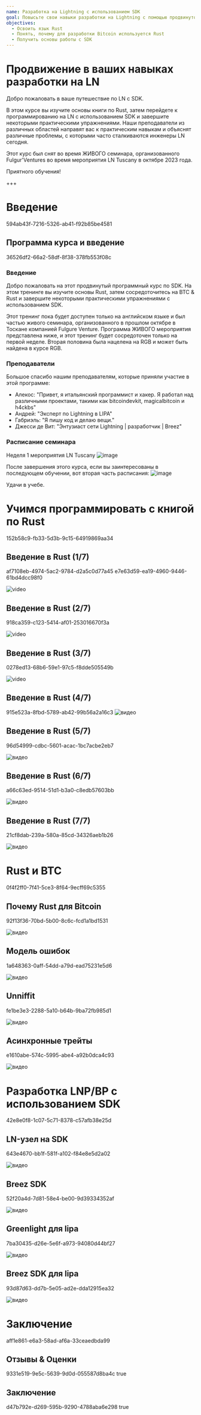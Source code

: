 ```yaml
---
name: Разработка на Lightning с использованием SDK
goal: Повысьте свои навыки разработки на Lightning с помощью продвинутого обучения на Rust и SDK.
objectives:
  - Освоить язык Rust
  - Понять, почему для разработки Bitcoin используется Rust
  - Получить основы работы с SDK
---
```


# Продвижение в ваших навыках разработки на LN

Добро пожаловать в ваше путешествие по LN с SDK.

В этом курсе вы изучите основы книги по Rust, затем перейдете к программированию на LN с использованием SDK и завершите некоторыми практическими упражнениями. Наши преподаватели из различных областей направят вас к практическим навыкам и объяснят различные проблемы, с которыми часто сталкиваются инженеры LN сегодня.

Этот курс был снят во время ЖИВОГО семинара, организованного Fulgur'Ventures во время мероприятия LN Tuscany в октябре 2023 года.

Приятного обучения!

+++

# Введение
<partId>594ab43f-7216-5326-ab41-f92b85be4581</partId>

## Программа курса и введение
<chapterId>36526df2-66a2-58df-8f38-378fb553f08c</chapterId>

### Введение

Добро пожаловать на этот продвинутый программный курс по SDK. На этом тренинге вы изучите основы Rust, затем сосредоточитесь на BTC & Rust и завершите некоторыми практическими упражнениями с использованием SDK.

Этот тренинг пока будет доступен только на английском языке и был частью живого семинара, организованного в прошлом октябре в Тоскане компанией Fulgure Venture. Программа ЖИВОГО мероприятия представлена ниже, и этот тренинг будет сосредоточен только на первой неделе. Вторая половина была нацелена на RGB и может быть найдена в курсе RGB.

### Преподаватели

Большое спасибо нашим преподавателям, которые приняли участие в этой программе:

- Алекос: "Привет, я итальянский программист и хакер. Я работал над различными проектами, такими как bitcoindevkit, magicalbitcoin и h4ckbs"
- Андрей: "Эксперт по Lightning в LIPA"
- Габриэль: "Я пишу код и делаю вещи."
- Джесси де Вит: "Энтузиаст сети Lightning | разработчик | Breez"

### Расписание семинара

Неделя 1 мероприятия LN Tuscany
![image](assets/1.webp)

После завершения этого курса, если вы заинтересованы в последующем обучении, вот вторая часть расписания:
![image](assets/2.webp)

Удачи в учебе.

# Учимся программировать с книгой по Rust
<partId>152b58c9-fb33-5d3b-9c15-64919869aa34</partId>

## Введение в Rust (1/7)
<chapterId>af7108eb-4974-5ac2-9784-d2a5c0d77a45</chapterId>
<professorId>e7e63d59-ea19-4960-9446-61bd4dcc98f0</professorId>

![video](https://www.youtube.com/watch?v=aZYhDXE_Gas)

## Введение в Rust (2/7)
<chapterId>918ca359-c123-5414-af01-253016670f3a</chapterId>

![video](https://youtu.be/Xm8eCv4LQPc)

## Введение в Rust (3/7)
<chapterId>0278ed13-68b6-59e1-97c5-f8dde505549b</chapterId>

![video](https://youtu.be/R8NeHvHT0uc)

## Введение в Rust (4/7)
<chapterId>915e523a-8fbd-5789-ab42-99b56a2a16c3</chapterId>
![видео](https://youtu.be/et8pKvYiO4c)

## Введение в Rust (5/7)
<chapterId>96d54999-cdbc-5601-acac-1bc7acbe2eb7</chapterId>

![видео](https://youtu.be/PxQkVmxOc40)

## Введение в Rust (6/7)
<chapterId>a66c63ed-9514-51d1-b3a0-c8edb57603bb</chapterId>

![видео](https://youtu.be/3C6hl9BW-Ho)

## Введение в Rust (7/7)
<chapterId>21cf8dab-239a-580a-85cd-34326aeb1b26</chapterId>

![видео](https://youtu.be/SBDcb_AauHM)

# Rust и BTC 
<partId>0f4f2ff0-7f41-5ce3-8f64-9ecff69c5355</partId>

## Почему Rust для Bitcoin
<chapterId>92f13f36-70bd-5b00-8c6c-fcd1a1bd1531</chapterId>

![видео](https://youtu.be/veLj2w6ulpc)

## Модель ошибок
<chapterId>1a648363-0aff-54dd-a79d-ead75231e5d6</chapterId>

![видео](https://youtu.be/X3VKhLtKTRU)

## Unniffit
<chapterId>fe1be3e3-2288-5a10-b64b-9ba72fb985d1</chapterId>

![видео](https://youtu.be/zro9GQpJrH0)

## Асинхронные трейты
<chapterId>e1610abe-574c-5995-abe4-a92b0dca4c93</chapterId>

![видео](https://youtu.be/cz66eTfk0lw)

# Разработка LNP/BP с использованием SDK
<partId>42e8e0f8-1c07-5c71-8378-c57afb38e25d</partId>

## LN-узел на SDK
<chapterId>643e4670-bb1f-581f-a102-f84e8e5d2a02</chapterId>

![видео](https://youtu.be/aEzpxuhLdeo)

## Breez SDK
<chapterId>52f20a4d-7d81-58e4-be00-9d39334352af</chapterId>

![видео](https://youtu.be/M3ad9BE6ovo)

## Greenlight для lipa
<chapterId>7ba30435-d26e-5e6f-a973-94080d44bf27</chapterId>

![видео](https://youtu.be/gKiIPF4apeE)

## Breez SDK для lipa
<chapterId>93d87d63-dd7b-5e05-ad2e-dda12915ea32</chapterId>

![видео](https://youtu.be/6VaIVvBKjLY)

# Заключение
<partId>aff1e861-e6a3-58ad-af6a-33ceaedbda99</partId>



## Отзывы & Оценки
<chapterId>9331e519-9e5c-5639-9d0d-055587d8ba4c</chapterId>
<isCourseReview>true</isCourseReview>

## Заключение
<chapterId>d47b792e-d269-595b-9290-4788aba6e298</chapterId>
<isCourseConclusion>true</isCourseConclusion>
